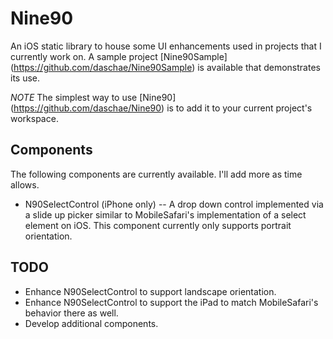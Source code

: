 Nine90
================================================================================

An iOS static library to house some UI enhancements used in projects that I currently work on. A sample project [Nine90Sample] (https://github.com/daschae/Nine90Sample) is available that demonstrates its use.

*NOTE* The simplest way to use [Nine90] (https://github.com/daschae/Nine90) is to add it to your current project's workspace.

Components
----------

The following components are currently available. I'll add more as time allows.

*   N90SelectControl (iPhone only) -- A drop down control implemented via a slide up picker similar to MobileSafari's implementation of a select element on iOS. This component currently only supports portrait orientation.
    
TODO
----

*   Enhance N90SelectControl to support landscape orientation.
*   Enhance N90SelectControl to support the iPad to match MobileSafari's behavior there as well.
*   Develop additional components.
